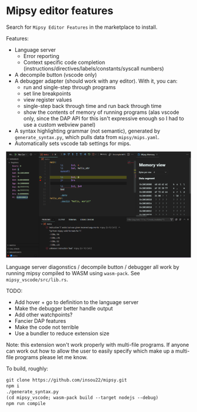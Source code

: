 # Mipsy editor features

Search for `Mipsy Editor Features` in the marketplace to install.

Features:
 - Language server
   - Error reporting
   - Context specific code completion (instructions/directives/labels/constants/syscall numbers)
 - A decompile button (vscode only)
 - A debugger adapter (should work with any editor). With it, you can:
   - run and single-step through programs
   - set line breakpoints
   - view register values
   - single-step back through time and run back through time
   - show the contents of memory of running programs (alas vscode only, since the DAP API for this isn't expressive enough so I had to use a custom webview panel)
 - A syntax highlighting grammar (not semantic), generated by `generate_syntax.py`, which pulls data from `mipsy/mips.yaml`.
 - Automatically sets vscode tab settings for mips.


![A screenshot of vscode showing various features of the extension, including the debugger and diagonstic reporting](./screenshot-1.png?raw=true)


Language server diagonstics / decompile button / debugger all work by running mipsy compiled to WASM using `wasm-pack`. See `mipsy_vscode/src/lib.rs`.

TODO:
 - Add hover + go to definition to the language server
 - Make the debugger better handle output
 - Add other watchpoints?
 - Fancier DAP features
 - Make the code not terrible
 - Use a bundler to reduce extension size

Note: this extension won't work properly with multi-file programs. If anyone can work out how to allow the user to easily specify which make up a multi-file programs please let me know.

To build, roughly:
```
git clone https://github.com/insou22/mipsy.git
npm i
./generate_syntax.py
(cd mipsy_vscode; wasm-pack build --target nodejs --debug)
npm run compile
```
